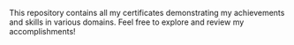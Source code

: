 This repository contains all my certificates demonstrating my achievements and skills in various domains. Feel free to explore and review my accomplishments!
